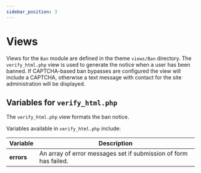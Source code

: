```yaml
---
sidebar_position: 3
---
```


# Views

Views for the `Ban` module are defined in the theme `views/Ban` directory.
The `verify_html.php` view is used to generate the notice when a user has been banned. If CAPTCHA-based ban bypasses are configured the view will include a CAPTCHA, otherwise a text message with contact for the site administration will be displayed.

## Variables for `verify_html.php`

The `verify_html.php` view formats the ban notice.

Variables available in `verify_html.php` include:

| Variable  				| Description  				| 
| --- 						| --- 						|
| **errors**	| An array of error messages set if submission of form has failed.	|

